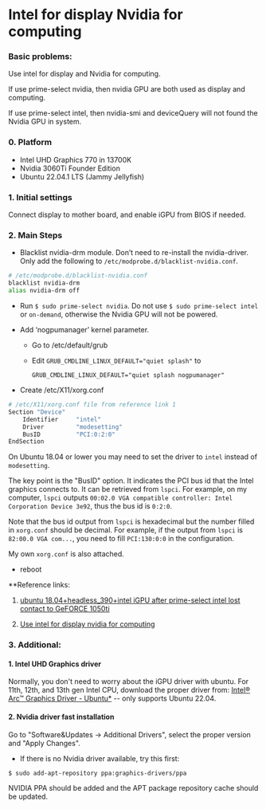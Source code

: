 # Intel for display Nvidia for computing

### Basic problems:

Use intel for display and Nvidia for computing.

If use prime-select nvidia, then nvidia GPU are both used as display and computing.

If use prime-select intel, then nvidia-smi and deviceQuery will not found the Nvidia GPU in system.



### 0. Platform

- Intel UHD Graphics 770 in 13700K
- Nvidia 3060Ti Founder Edition
- Ubuntu 22.04.1 LTS (Jammy Jellyfish)



### 1. Initial settings

Connect display to mother board, and enable iGPU from BIOS if needed.



### 2. Main Steps

- Blacklist nvidia-drm module. Don’t need to re-install the nvidia-driver. Only add the following to `/etc/modprobe.d/blacklist-nvidia.conf`.

```bash
# /etc/modprobe.d/blacklist-nvidia.conf
blacklist nvidia-drm
alias nvidia-drm off
```



- Run `$ sudo prime-select nvidia`. Do not use `$ sudo prime-select intel` or `on-demand`, otherwise the Nvidia GPU will not be powered.

  

- Add ‘nogpumanager’ kernel parameter. 

  - Go to /etc/default/grub

  - Edit `GRUB_CMDLINE_LINUX_DEFAULT="quiet splash"` to 

    `GRUB_CMDLINE_LINUX_DEFAULT="quiet splash nogpumanager"`

  

- Create /etc/X11/xorg.conf

```bash
# /etc/X11/xorg.conf file from reference link 1
Section "Device"
    Identifier     "intel"
    Driver         "modesetting"
    BusID          "PCI:0:2:0"
EndSection
```

On Ubuntu 18.04 or lower you may need to set the driver to `intel` instead of `modesetting`.

The key point is the "BusID" option. It indicates the PCI bus id that the Intel graphics connects to. It can be retrieved from `lspci`. For example, on my computer, `lspci` outputs `00:02.0 VGA compatible controller: Intel Corporation Device 3e92`, thus the bus id is `0:2:0`.

Note that the bus id output from `lspci` is hexadecimal but the number filled in `xorg.conf` should be decimal. For example, if the output from `lspci` is `82:00.0 VGA com...`, you need to fill `PCI:130:0:0` in the configuration.

My own `xorg.conf` is also attached.

- reboot



**Reference links:

1. [ubuntu 18.04+headless_390+intel iGPU after prime-select intel lost contact to GeFORCE 1050ti](https://forums.developer.nvidia.com/t/ubuntu-18-04-headless-390-intel-igpu-after-prime-select-intel-lost-contact-to-geforce-1050ti/66698)

2. [Use intel for display nvidia for computing](http://litaotju.github.io/2019/03/13/=Use-intel-for-display-nvidia-for-computing/)





### 3. Additional:

#### 1. Intel UHD Graphics driver

Normally, you don't need to worry about the iGPU driver with ubuntu. For 11th, 12th, and 13th gen Intel CPU, download the proper driver from: [Intel® Arc™ Graphics Driver - Ubuntu*](https://www.intel.com/content/www/us/en/download/747008/intel-arc-graphics-driver-ubuntu.html) -- only supports Ubuntu 22.04.



#### 2. Nvidia driver fast installation

Go to "Software&Updates -> Additional Drivers", select the proper version and "Apply Changes".

* If there is no Nvidia driver available, try this first: 

```bash
$ sudo add-apt-repository ppa:graphics-drivers/ppa
```

NVIDIA PPA should be added and the APT package repository cache should be updated.
